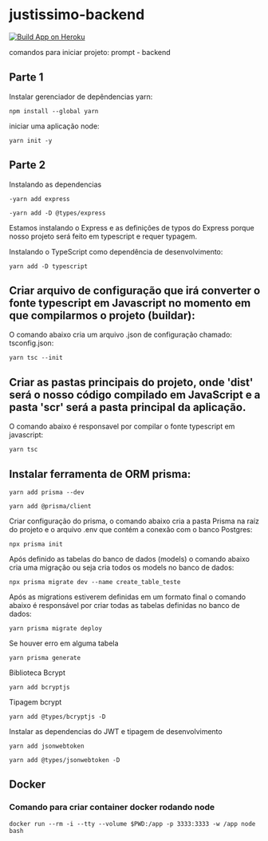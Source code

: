 # justissimo-backend

[![Build App on Heroku](https://github.com/esperandio/justissimo-backend/actions/workflows/build-heroku-app.yml/badge.svg)](https://github.com/esperandio/justissimo-backend/actions/workflows/build-heroku-app.yml)

comandos para iniciar projeto: prompt - backend

## Parte 1

Instalar gerenciador de depêndencias yarn:

```
npm install --global yarn
```

iniciar uma aplicação node:

```
yarn init -y 
```

## Parte 2

Instalando as dependencias

```
-yarn add express 
```

```
-yarn add -D @types/express
```

Estamos instalando o Express e as definições de typos do Express porque nosso projeto será feito em typescript e requer typagem.

Instalando o TypeScript como dependência de desenvolvimento:

```
yarn add -D typescript
```

## Criar arquivo de configuração que irá converter o fonte typescript em Javascript no momento em que compilarmos o projeto (buildar):

O comando abaixo cria um arquivo .json de configuração chamado: tsconfig.json:

```
yarn tsc --init
```

## Criar as pastas principais do projeto, onde 'dist' será o nosso código compilado em JavaScript e a pasta 'scr' será a pasta principal da aplicação.


O comando abaixo é responsavel por compilar o fonte typescript em javascript:

```
yarn tsc
```

## Instalar ferramenta de ORM prisma:

```
yarn add prisma --dev
```

```
yarn add @prisma/client
```

Criar configuração do prisma, o comando abaixo cria a pasta Prisma na raíz do projeto e o arquivo .env que contém a conexão com o banco Postgres:

```
npx prisma init
```

Após definido as tabelas do banco de dados (models) o comando abaixo cria uma migração ou seja cria todos os models no banco de dados:

```
npx prisma migrate dev --name create_table_teste
```

Após as migrations estiverem definidas em um formato final o comando abaixo é responsável por criar todas as tabelas definidas no banco de dados:

```
yarn prisma migrate deploy
```

Se houver erro em alguma tabela
```
yarn prisma generate
```

Biblioteca Bcrypt

```
yarn add bcryptjs
```

Tipagem bcrypt

```
yarn add @types/bcryptjs -D
```
Instalar as dependencias do JWT e tipagem de desenvolvimento
```
yarn add jsonwebtoken
```
```
yarn add @types/jsonwebtoken -D
```
## Docker

### Comando para criar container docker rodando node

```
docker run --rm -i --tty --volume $PWD:/app -p 3333:3333 -w /app node bash
```

